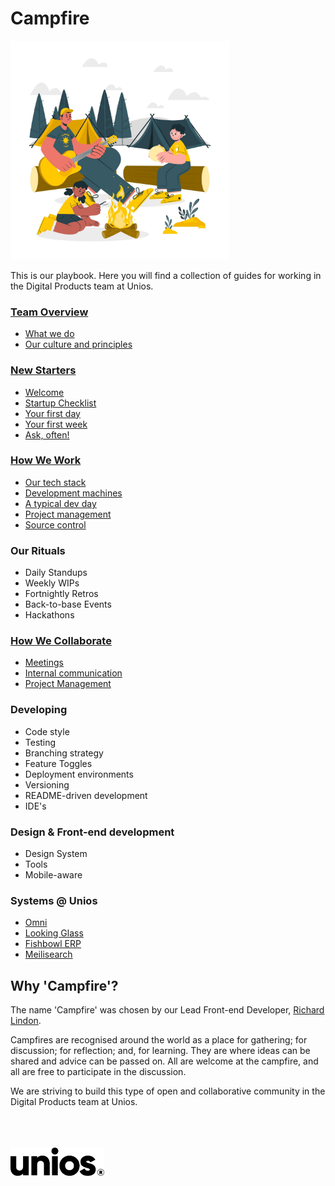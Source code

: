 # Campfire

<img src="./images/campfire.jpg" alt="Unios Campfire" width="350px" />

This is our playbook. Here you will find a collection of guides for working in the Digital Products team at Unios.

### [Team Overview](./team-overview.md)

- [What we do](./team-overview.md#what-we-do)
- [Our culture and principles](./team-overview.md#our-culture-and-principles)

### [New Starters](./new-starters)

- [Welcome](./new-starters.md#welcome)
- [Startup Checklist](./new-starters.md#startup-checklist)
- [Your first day](./new-starters.md#your-first-day)
- [Your first week](./new-starters#your-first-week)
- [Ask, often!](./new-starters.md#ask-often)

### [How We Work](./how-we-work)

- [Our tech stack](./how-we-work.md#our-tech-stack)
- [Development machines](./how-we-work.md#development-machines)
- [A typical dev day](./how-we-work.md#a-typical-dev-day)
- [Project management](./how-we-work.md#project-management)
- [Source control](./how-we-work.md#source-control)

### Our Rituals

- Daily Standups
- Weekly WIPs
- Fortnightly Retros
- Back-to-base Events
- Hackathons

### [How We Collaborate](./how-we-collaborate.md)

- [Meetings](./how-we-collaborate.md#meetings)
- [Internal communication](./how-we-collaborate.md#internal-communication)
- [Project Management](./how-we-collaborate.md#project-management)

### Developing

- Code style
- Testing
- Branching strategy
- Feature Toggles
- Deployment environments
- Versioning
- README-driven development
- IDE's

### Design & Front-end development

- Design System
- Tools
- Mobile-aware

### Systems @ Unios

- [Omni](https://github.com/orgs/unioslight/omni)
- [Looking Glass](https://github.com/orgs/unioslight/looking-glass)
- [Fishbowl ERP](./fishbowl-notes.md)
- [Meilisearch](./meilisearch.md)

## Why 'Campfire'?

The name 'Campfire' was chosen by our Lead Front-end Developer, [Richard Lindon](https://github.com/richardlindon).

Campfires are recognised around the world as a place for gathering; for discussion; for reflection; and, for learning. They are where ideas can be shared and advice can be passed on. All are welcome at the campfire, and all are free to participate in the discussion.

We are striving to build this type of open and collaborative community in the Digital Products team at Unios.

<br />
<br />
<br />
<img src="./images/unios-wordmark-black.png" alt="Unios" width="150px" />
